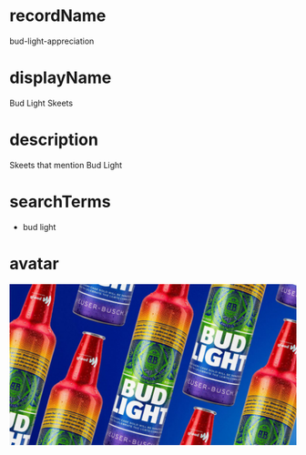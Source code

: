 
# recordName

bud-light-appreciation

# displayName

Bud Light Skeets

# description

Skeets that mention Bud Light

# searchTerms

- bud light

# avatar

![](avatar.png)

